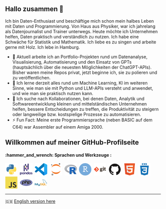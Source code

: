 ## Hallo zusammen 👋

Ich bin Daten-Enthusiast und beschäftige mich schon mein halbes Leben mit Daten und Programmierung. Von Haus aus Physiker, war ich jahrelang als Datenjournalist und Trainer unterwegs. Heute möchte ich Unternehmen helfen, Daten praktisch und verständlich zu nutzen. Ich habe eine Schwäche für Statistik und Mathematik. Ich liebe es zu singen und arbeite gerne mit Holz. Ich lebe in Hamburg.

* 🔭 Aktuell arbeite ich an Portfolio-Projekten rund um Datenanalyse, Visualisierung, Automatisierung und den Einsatz von GPTs (hauptsächlich über die neuesten Möglichkeiten der ChatGPT-APIs). Bisher waren meine Repos privat, jetzt beginne ich, sie zu polieren und zu veröffentlichen.
* 🌱 Ich lerne derzeit alles rund um Machine Learning, KI im weiteren Sinne, wie man sie mit Python und LLM-APIs versteht und anwendet, und wie man sie praktisch nutzen kann.
* 👯 Ich suche nach Kollaborationen, bei denen Daten, Analytik und Softwareentwicklung kleinen und mittelständischen Unternehmen helfen, bessere Entscheidungen zu treffen, die Produktivität zu steigern oder langweilige bzw. kostspielige Prozesse zu automatisieren.
* ⚡ Fun Fact: Meine erste Programmiersprache (neben BASIC auf dem C64) war Assembler auf einem Amiga 2000.

## Willkommen auf meiner GitHub-Profilseite

#### \:hammer\_and\_wrench: Sprachen und Werkzeuge :

<div>
  <img src="https://github.com/devicons/devicon/blob/master/icons/python/python-original.svg" title="Python" alt="Python" width="40" height="40"/>&nbsp;
  <img src="https://github.com/devicons/devicon/blob/master/icons/pandas/pandas-original-wordmark.svg" title="Pandas" alt="Pandas" width="40" height="40"/>&nbsp;
  <img src="https://github.com/devicons/devicon/blob/master/icons/vscode/vscode-original.svg" title="VSCode"  alt="VSCode" width="40" height="40"/>&nbsp;
  <img src="https://github.com/devicons/devicon/blob/master/icons/jupyter/jupyter-original.svg" title="Jupyter" alt="Jupyter" width="40" height="40"/>&nbsp;
  <img src="https://github.com/devicons/devicon/blob/master/icons/r/r-original.svg" title="R"  alt="R" width="40" height="40"/>&nbsp;
  <img src="https://github.com/devicons/devicon/blob/master/icons/rstudio/rstudio-original.svg" title="RStudio" alt="RStudio" width="40" height="40"/>&nbsp;
  <img src="https://github.com/devicons/devicon/blob/master/icons/git/git-original-wordmark.svg" title="Git" alt="Git" width="40" height="40"/>&nbsp;
  <img src="https://github.com/devicons/devicon/blob/master/icons/github/github-original.svg" title="GitHub" alt="GitHub" width="40" height="40"/>&nbsp;
  <img src="https://github.com/devicons/devicon/blob/master/icons/html5/html5-original.svg" title="HTML5" alt="HTML" width="40" height="40"/>&nbsp;
  <img src="https://github.com/devicons/devicon/blob/master/icons/css3/css3-plain-wordmark.svg"  title="CSS3" alt="CSS" width="40" height="40"/>&nbsp;
  <img src="https://github.com/devicons/devicon/blob/master/icons/javascript/javascript-original.svg"  title="JavaScript" alt="JavaScript" width="40" height="40"/>&nbsp;
  <img src="https://github.com/devicons/devicon/blob/master/icons/php/php-original.svg"  title="PHP" alt="PHP" width="40" height="40"/>&nbsp;
  <img src="https://github.com/devicons/devicon/blob/master/icons/mysql/mysql-original-wordmark.svg" title="MySQL"  alt="MySQL" width="40" height="40"/>&nbsp;
</div>

---

🇬🇧 [English version here](./README.md)
